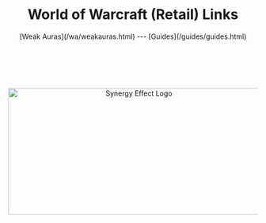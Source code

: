 <h1 style="text-align-last: center">World of Warcraft (Retail) Links</h1>
<p style="text-align-last: center">[Weak Auras](/wa/weakauras.html) --- [Guides](/guides/guides.html)</p>
<br/><br/><br/><br/>
<p align="center">
    <img src="https://i.imgur.com/nR3YuZq.jpg" alt="Synergy Effect Logo" width="512" height="256">
</p>
